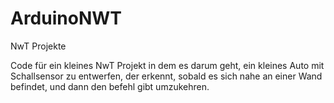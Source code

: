 # ArduinoNWT
NwT Projekte

Code für ein kleines NwT Projekt in dem es darum geht, ein kleines Auto mit Schallsensor zu entwerfen, der erkennt, sobald es sich nahe an einer Wand befindet, und dann den befehl gibt umzukehren.
